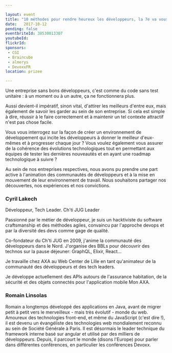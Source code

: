 ```yaml
---

layout: event
title: "10 méthodes pour rendre heureux les développeurs, la 7e va vous étonner !"
date:   2017-10-12
pending: false
eventbriteId: 38530013307
youtubeId:
flickrId: 
sponsors:
 - CGI
 - Braincube
 - almerys
 - DevoxxFR
location: prizee

---
```


Une entreprise sans bons développeurs, c'est comme du code sans test unitaire : à un moment ou à un autre, ça ne fonctionnera plus.

Aussi devient-il impératif, sinon vital, d'attirer les meilleurs d'entre eux, mais également de savoir les garder au sein de son entreprise. Si cela est simple à dire, réussir à le faire correctement et à maintenir un tel contexte attractif n'est pas chose facile.

Vous vous interrogez sur la façon de créer un environnement de développement qui incite les développeurs à donner le meilleur d'eux-mêmes et à progresser chaque jour ? Vous voulez également vous assurer de la cohérence des évolutions technologiques tout en permettant aux équipes de tester les dernières nouveautés et en ayant une roadmap technologique à suivre ?

Au sein de nos entreprises respectives, nous avons pu prendre une part active à l'animation des communautés de développeurs et à la mise en mouvement de leur environnement de travail. Nous souhaitons partager nos découvertes, nos expériences et nos convictions.

### Cyril Lakech

Développeur, Tech Leader. Ch'ti JUG Leader

Passionné par le métier de développeur, je suis un hacktiviste du software craftsmanship et des méthodes agiles, convaincu par l'approche devops et par la diversité des devs comme gage de qualité.

Co-fondateur du Ch'ti JUG en 2009, j'anime la communauté des développeurs dans le Nord. J'organise des BBLs pour découvrir des technos sur la pause déjeuner: GraphQL, Elixir, React...

Je travaille chez AXA au Web Center de Lille en tant qu'animateur de la communauté des développeurs et des tech leaders.

Je développe actuellement des APIs autours de l'assurance habitation, de la sécurité et des objets connectés pour l'application mobile Mon AXA.


### Romain Linsolas

Romain a longtemps développé des applications en Java, avant de migrer petit à petit vers le merveilleux - mais très évolutif - monde du web. Amoureux des technologies front-end, et même du JavaScript (c'est dire !), il est devenu un évangéliste des technologies web mondialement reconnu au sein de Société Générale à Paris. Il est désormais le leader technique du framework interne basé sur angular et utilisé par des milliers de développeurs. Depuis, il parcourt le monde (disons l'Europe) pour parler dans différentes conférences, en particulier les conférences Devoxx.

